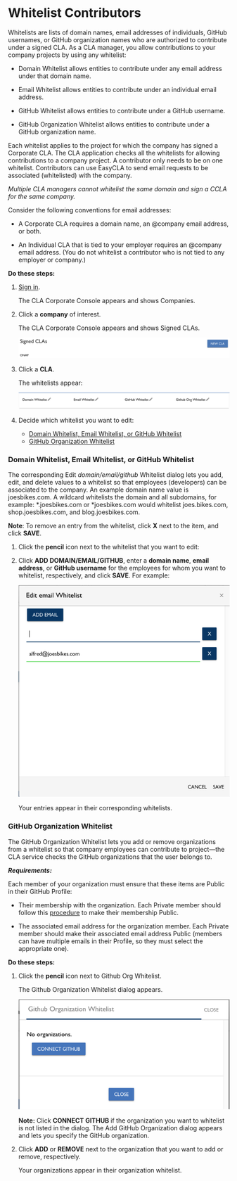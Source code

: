 # Whitelist Contributors

Whitelists are lists of domain names, email addresses of individuals, GitHub usernames, or GitHub organization names who are authorized to contribute under a signed CLA. As a CLA manager, you allow contributions to your company projects by using any whitelist:

* Domain Whitelist allows entities to contribute under any email address under that domain name.

* Email Whitelist allows entities to contribute under an individual email address.

* GitHub Whitelist allows entities to contribute under a GitHub username.

* GitHub Organization Whitelist allows entities to contribute under a GitHub organization name.

Each whitelist applies to the project for which the company has signed a Corporate CLA. The CLA application checks all the whitelists for allowing contributions to a company project. A contributor only needs to be on one whitelist. Contributors can use EasyCLA to send email requests to be associated (whitelisted) with the company.

*Multiple CLA managers cannot whitelist the same domain and sign a CCLA for the same company.*

Consider the following conventions for email addresses:

* A Corporate CLA requires a domain name, an @company email address, or both.

* An Individual CLA that is tied to your employer requires an @company email address. (You do not whitelist a contributor who is not tied to any employer or company.)

**Do these steps:**

1. [Sign in](Sign-In-to-the-CLA-Corporate-Console.md).

   The CLA Corporate Console appears and shows Companies.

1. Click a **company** of interest.

   The CLA Corporate Console appears and shows Signed CLAs.

   ![Signed CLAs](imgs/CLA-Signed-CLAs.png)

1. Click a **CLA**.

   The whitelists appear:

   ![Whitelists](imgs/CLA-Whitelists.png)

1. Decide which whitelist you want to edit:

    + [Domain Whitelist, Email Whitelist, or GitHub Whitelist](#domain-whitelist--email-whitelist--or-github-whitelist)
    + [GitHub Organization Whitelist](#github-organization-whitelist)

### Domain Whitelist, Email Whitelist, or GitHub Whitelist

The corresponding Edit *domain/email/github* Whitelist dialog lets you add, edit, and delete values to a whitelist so that employees (developers) can be associated to the company. An example domain name value is joesbikes.com. A wildcard whitelists the domain and all subdomains, for example: \*.joesbikes.com or *joesbikes.com would whitelist joes.bikes.com, shop.joesbikes.com, and blog.joesbikes.com.


**Note**: To remove an entry from the whitelist, click **X** next to the item, and click **SAVE**.

1. Click the **pencil** icon next to the whitelist that you want to edit:

1. Click **ADD DOMAIN/EMAIL/GITHUB**, enter a **domain name**, **email address**, or **GitHub username** for the employees for whom you want to whitelist, respectively, and  click **SAVE**. For example:

   ![Edit email Whitelist](imgs/CLA-Edit-email-Whitelist.png)

   Your entries appear in their corresponding whitelists.

### GitHub Organization Whitelist

The GitHub Organization Whitelist lets you add or remove organizations from a whitelist so that company employees can contribute to project—the CLA service checks the GitHub organizations that the user belongs to.

**_Requirements:_**

Each member of your organization must ensure that these items are Public in their GitHub Profile:

* Their membership with the organization. Each Private member should follow this [procedure](https://help.github.com/en/articles/publicizing-or-hiding-organization-membership) to make their membership Public.

* The associated email address for the organization member. Each Private member should make their associated email address Public (members can have multiple emails in their Profile, so they must select the appropriate one).

**Do these steps:**

1. Click the **pencil** icon next to Github Org Whitelist.

   The Github Organization Whitelist dialog appears.

   ![Github Organization Whitelist](imgs/CLA-GitHub-Organization-Whitelist-no-organizations.png)

   **Note:** Click **CONNECT GITHUB** if the organization you want to whitelist is not listed in the dialog. The Add GitHub Organization dialog appears and lets you specify the GitHub organization.

1. Click **ADD** or **REMOVE** next to the organization that you want to add or remove, respectively.

   Your organizations appear in their organization whitelist.